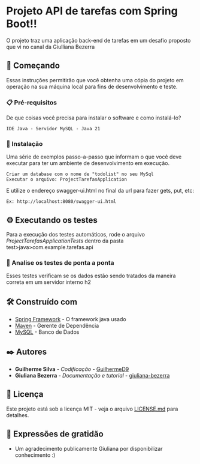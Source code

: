 # Projeto API de tarefas com Spring Boot!!

O projeto traz uma aplicação back-end de tarefas em um desafio proposto que vi no canal da Giulliana Bezerra

## 🚀 Começando

Essas instruções permitirão que você obtenha uma cópia do projeto em operação na sua máquina local para fins de desenvolvimento e teste.


### 📋 Pré-requisitos

De que coisas você precisa para instalar o software e como instalá-lo?

```
IDE Java - Servidor MySQL - Java 21
```

### 🔧 Instalação

Uma série de exemplos passo-a-passo que informam o que você deve executar para ter um ambiente de desenvolvimento em execução.

```
Criar um database com o nome de "todolist" no seu MySql
Executar o arquivo: ProjectTarefasApplication
```

E utilize o endereço swagger-ui.html no final da url para fazer gets, put, etc:

```
Ex: http://localhost:8080/swagger-ui.html
```

## ⚙️ Executando os testes

Para a execução dos testes automáticos, rode o arquivo *ProjectTarefasApplicationTests*
dentro da pasta test>java>com.example.tarefas.api

### 🔩 Analise os testes de ponta a ponta

Esses testes verificam se os dados estão sendo tratados da maneira correta em um servidor interno h2


## 🛠️ Construído com

* [Spring Framework](https://spring.io/projects/spring-framework) - O framework java usado
* [Maven](https://maven.apache.org/) - Gerente de Dependência
* [MySQL](https://www.mysql.com/) - Banco de Dados

## ✒️ Autores

* **Guilherme Silva** - *Codificação* - [GuilhermeD9](https://github.com/GuilhermeD9)
* **Giuliana Bezerra** - *Documentação e tutorial* - [giuliana-bezerra](https://github.com/giuliana-bezerra)

## 📄 Licença

Este projeto está sob a licença MIT - veja o arquivo [LICENSE.md](https://github.com/usuario/projeto/licenca) para detalhes.

## 🎁 Expressões de gratidão

* Um agradecimento publicamente Giuliana por disponibilizar conhecimento :)
